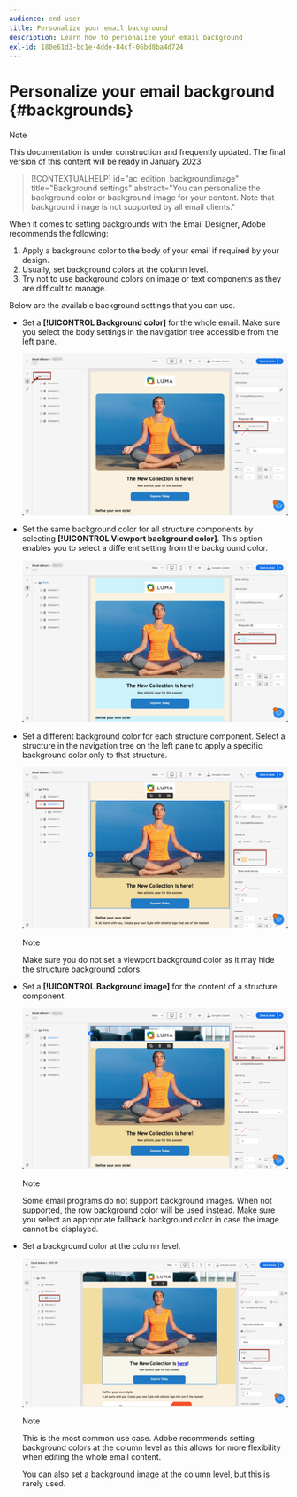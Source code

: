 ```yaml
---
audience: end-user
title: Personalize your email background
description: Learn how to personalize your email background
exl-id: 180e61d3-bc1e-4dde-84cf-06bd8ba4d724
---
```

# Personalize your email background {#backgrounds}

>[!NOTE]
>
>This documentation is under construction and frequently updated. The final version of this content will be ready in January 2023.

>[!CONTEXTUALHELP]
>id="ac_edition_backgroundimage"
>title="Background settings"
>abstract="You can personalize the background color or background image for your content. Note that background image is not supported by all email clients." 

When it comes to setting backgrounds with the Email Designer, Adobe recommends the following:

1. Apply a background color to the body of your email if required by your design.
1. Usually, set background colors at the column level.
1. Try not to use background colors on image or text components as they are difficult to manage.

Below are the available background settings that you can use.

* Set a **[!UICONTROL Background color]** for the whole email. Make sure you select the body settings in the navigation tree accessible from the left pane.

  ![](assets/background_1.png)

* Set the same background color for all structure components by selecting **[!UICONTROL Viewport background color]**. This option enables you to select a different setting from the background color.

  ![](assets/background_2.png)

* Set a different background color for each structure component. Select a structure in the navigation tree on the left pane to apply a specific background color only to that structure.

  ![](assets/background_3.png)

  >[!NOTE]
  >
  >Make sure you do not set a viewport background color as it may hide the structure background colors.

* Set a **[!UICONTROL Background image]** for the content of a structure component.

  ![](assets/background_4.png)

  >[!NOTE]
  >
  >Some email programs do not support background images. When not supported, the row background color will be used instead. Make sure you select an appropriate fallback background color in case the image cannot be displayed.

* Set a background color at the column level.

  ![](assets/background_5.png)

  >[!NOTE]
  >
  >This is the most common use case. Adobe recommends setting background colors at the column level as this allows for more flexibility when editing the whole email content.

  You can also set a background image at the column level, but this is rarely used.
